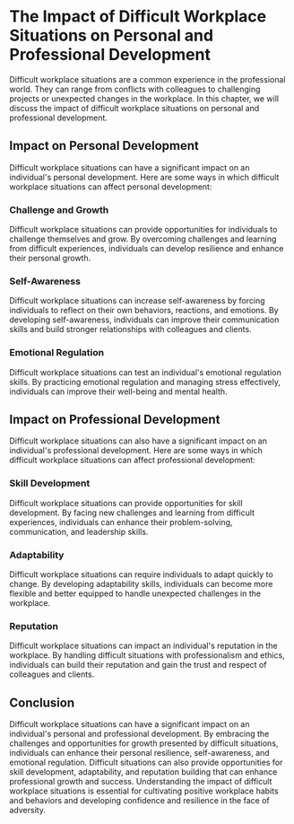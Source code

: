 The Impact of Difficult Workplace Situations on Personal and Professional Development
==============================================================================================================================================

Difficult workplace situations are a common experience in the professional world. They can range from conflicts with colleagues to challenging projects or unexpected changes in the workplace. In this chapter, we will discuss the impact of difficult workplace situations on personal and professional development.

Impact on Personal Development
------------------------------

Difficult workplace situations can have a significant impact on an individual's personal development. Here are some ways in which difficult workplace situations can affect personal development:

### Challenge and Growth

Difficult workplace situations can provide opportunities for individuals to challenge themselves and grow. By overcoming challenges and learning from difficult experiences, individuals can develop resilience and enhance their personal growth.

### Self-Awareness

Difficult workplace situations can increase self-awareness by forcing individuals to reflect on their own behaviors, reactions, and emotions. By developing self-awareness, individuals can improve their communication skills and build stronger relationships with colleagues and clients.

### Emotional Regulation

Difficult workplace situations can test an individual's emotional regulation skills. By practicing emotional regulation and managing stress effectively, individuals can improve their well-being and mental health.

Impact on Professional Development
----------------------------------

Difficult workplace situations can also have a significant impact on an individual's professional development. Here are some ways in which difficult workplace situations can affect professional development:

### Skill Development

Difficult workplace situations can provide opportunities for skill development. By facing new challenges and learning from difficult experiences, individuals can enhance their problem-solving, communication, and leadership skills.

### Adaptability

Difficult workplace situations can require individuals to adapt quickly to change. By developing adaptability skills, individuals can become more flexible and better equipped to handle unexpected challenges in the workplace.

### Reputation

Difficult workplace situations can impact an individual's reputation in the workplace. By handling difficult situations with professionalism and ethics, individuals can build their reputation and gain the trust and respect of colleagues and clients.

Conclusion
----------

Difficult workplace situations can have a significant impact on an individual's personal and professional development. By embracing the challenges and opportunities for growth presented by difficult situations, individuals can enhance their personal resilience, self-awareness, and emotional regulation. Difficult situations can also provide opportunities for skill development, adaptability, and reputation building that can enhance professional growth and success. Understanding the impact of difficult workplace situations is essential for cultivating positive workplace habits and behaviors and developing confidence and resilience in the face of adversity.
